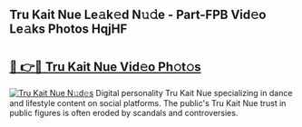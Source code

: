 ## Tru Kait Nue Le𝚊k𝚎d N𝚞𝚍e - Part-FPB Vid𝚎o Le𝚊ks Photos HqjHF

# <h2><a href="http://fbaj5h2.evod.top/?m=Tru+Kait+Nue">🔗 👉🔴 Tru Kait Nue Vid𝚎o Ph𝚘t𝚘s</a></h2>

[![Tru Kait Nue N𝚞d𝚎s](https://i.imgur.com/8V9OHl7.gif)](http://fbaj5h2.evod.top/?m=Tru+Kait+Nue)
Digital personality Tru Kait Nue specializing in dance and lifestyle content on social platforms. The public's Tru Kait Nue trust in public figures is often eroded by scandals and controversies. 
